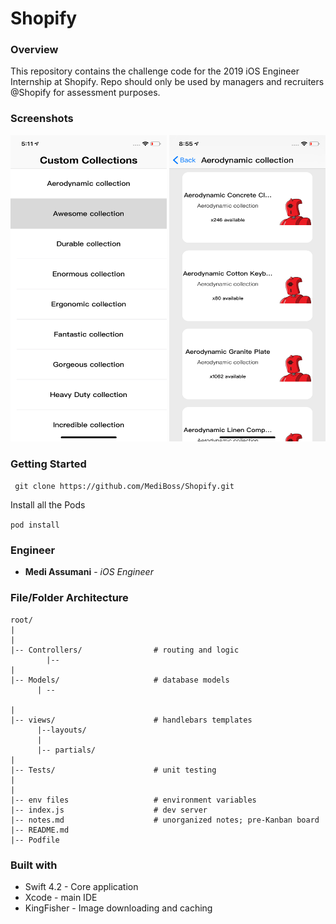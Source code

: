# Shopify

### Overview 

This repository contains the challenge code for the 2019 iOS Engineer Internship at Shopify. Repo should only be used by managers and recruiters @Shopify for assessment purposes.


### Screenshots

<img src= "Screenshots/home.png" width = 250 height = 490></img>
<img src= "Screenshots/detail.png" width = 250 height = 490></img>

### Getting Started

`` git clone https://github.com/MediBoss/Shopify.git``

Install all the Pods

`` pod install ``

### Engineer
* **Medi Assumani** - *iOS Engineer*

### File/Folder Architecture

```
root/
|
|
|-- Controllers/                # routing and logic
        |-- 
|
|-- Models/                     # database models
      | -- 
      
|
|-- views/                      # handlebars templates
      |--layouts/
      |
      |-- partials/
|
|-- Tests/                      # unit testing
|
|
|-- env files                   # environment variables
|-- index.js                    # dev server
|-- notes.md                    # unorganized notes; pre-Kanban board
|-- README.md
|-- Podfile
```

### Built with

* Swift 4.2 - Core application
* Xcode - main IDE
* KingFisher - Image downloading and caching
